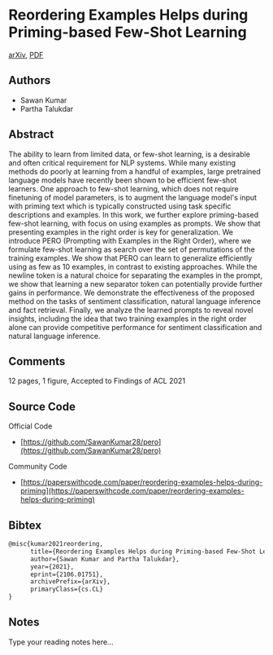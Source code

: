 
# Reordering Examples Helps during Priming-based Few-Shot Learning

[arXiv](https://arxiv.org/abs/2106.01751), [PDF](https://arxiv.org/pdf/2106.01751.pdf)

## Authors

- Sawan Kumar
- Partha Talukdar

## Abstract

The ability to learn from limited data, or few-shot learning, is a desirable and often critical requirement for NLP systems. While many existing methods do poorly at learning from a handful of examples, large pretrained language models have recently been shown to be efficient few-shot learners. One approach to few-shot learning, which does not require finetuning of model parameters, is to augment the language model's input with priming text which is typically constructed using task specific descriptions and examples. In this work, we further explore priming-based few-shot learning, with focus on using examples as prompts. We show that presenting examples in the right order is key for generalization. We introduce PERO (Prompting with Examples in the Right Order), where we formulate few-shot learning as search over the set of permutations of the training examples. We show that PERO can learn to generalize efficiently using as few as 10 examples, in contrast to existing approaches. While the newline token is a natural choice for separating the examples in the prompt, we show that learning a new separator token can potentially provide further gains in performance. We demonstrate the effectiveness of the proposed method on the tasks of sentiment classification, natural language inference and fact retrieval. Finally, we analyze the learned prompts to reveal novel insights, including the idea that two training examples in the right order alone can provide competitive performance for sentiment classification and natural language inference.

## Comments

12 pages, 1 figure, Accepted to Findings of ACL 2021

## Source Code

Official Code

- [https://github.com/SawanKumar28/pero](https://github.com/SawanKumar28/pero)

Community Code

- [https://paperswithcode.com/paper/reordering-examples-helps-during-priming](https://paperswithcode.com/paper/reordering-examples-helps-during-priming)

## Bibtex

```tex
@misc{kumar2021reordering,
      title={Reordering Examples Helps during Priming-based Few-Shot Learning}, 
      author={Sawan Kumar and Partha Talukdar},
      year={2021},
      eprint={2106.01751},
      archivePrefix={arXiv},
      primaryClass={cs.CL}
}
```

## Notes

Type your reading notes here...

